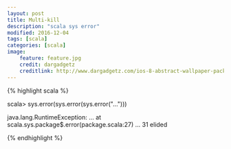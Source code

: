 ```yaml
---
layout: post
title: Multi-kill
description: "scala sys error"
modified: 2016-12-04
tags: [scala]
categories: [scala]
image:
    feature: feature.jpg
    credit: dargadgetz
    creditlink: http://www.dargadgetz.com/ios-8-abstract-wallpaper-pack-for-iphone-5s-5c-and-ipod-touch-retina/
---
```


{% highlight scala %}

scala> sys.error(sys.error(sys.error("...")))

java.lang.RuntimeException: ...
  at scala.sys.package$.error(package.scala:27)
  ... 31 elided

{% endhighlight %}
